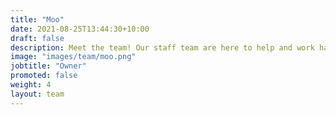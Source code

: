 ```yaml
---
title: "Moo"
date: 2021-08-25T13:44:30+10:00
draft: false
description: Meet the team! Our staff team are here to help and work hard to make sure your experience in Asra is as amazing as possible.
image: "images/team/moo.png"
jobtitle: "Owner"
promoted: false
weight: 4
layout: team
---
```

